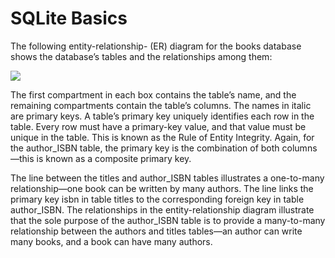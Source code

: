 # SQLite Basics

The following entity-relationship- (ER) diagram for the books database shows the database’s tables and the relationships among them:

![](https://user-images.githubusercontent.com/62965911/214046007-fdd1f654-bc02-4d0f-a2f9-ca6e41ab6803.png)

The first compartment in each box contains the table’s name, and the remaining compartments contain the table’s columns. The names in italic are primary keys. A table’s primary key uniquely identifies each row in the table. Every row must have a primary-key value, and that value must be unique in the table. This is known as the Rule of Entity Integrity. Again, for the author_ISBN table, the primary key is the combination of both columns—this is known as a composite primary key.

The line between the titles and author_ISBN tables illustrates a one-to-many relationship—one book can be written by many authors. The line links the primary key isbn in table titles to the corresponding foreign key in table author_ISBN. The relationships in the entity-relationship diagram illustrate that the sole purpose of the author_ISBN table is to provide a many-to-many relationship between the authors and titles tables—an author can write many books, and a book can have many authors.